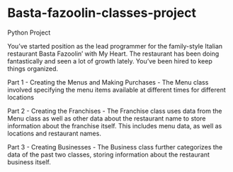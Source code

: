 # Basta-fazoolin-classes-project
Python Project


You’ve started position as the lead programmer for the family-style Italian restaurant Basta Fazoolin’ with My Heart. The restaurant has been doing fantastically and seen a lot of growth lately. You’ve been hired to keep things organized.


Part 1 - Creating the Menus and Making Purchases - The Menu class involved specifying the menu items available at different times for different locations

Part 2 - Creating the Franchises - The Franchise class uses data from the Menu class as well as other data about the restaurant name to store information about the franchise itself. This includes menu data, as well as locations and restaurant names.

Part 3 - Creating Businesses - The Business class further categorizes the data of the past two classes, storing information about the restaurant business itself.

